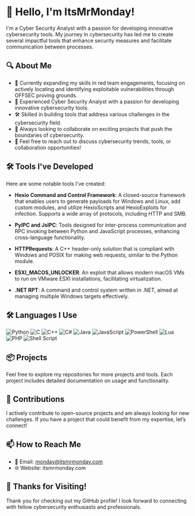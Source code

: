 # 👋 Hello, I'm ItsMrMonday!

I'm a Cyber Security Analyst with a passion for developing innovative cybersecurity tools. My journey in cybersecurity has led me to create several impactful tools that enhance security measures and facilitate communication between processes.

## 🔍 About Me

- 🌱 Currently expanding my skills in red team engagements, focusing on actively locating and identifying exploitable vulnerabilities through OFFSEC proving grounds.
- 💼 Experienced Cyber Security Analyst with a passion for developing innovative cybersecurity tools.
- 🛠️ Skilled in building tools that address various challenges in the cybersecurity field.
- 🎯 Always looking to collaborate on exciting projects that push the boundaries of cybersecurity.
- 💬 Feel free to reach out to discuss cybersecurity trends, tools, or collaboration opportunities!

## 🛠️ Tools I've Developed

Here are some notable tools I've created:

- **Hexio Command and Control Framework**: A closed-source framework that enables users to generate payloads for Windows and Linux, add custom modules, and utilize HexioScripts and HexioExploits for infection. Supports a wide array of protocols, including HTTP and SMB.

- **PyIPC and JsIPC**: Tools designed for inter-process communication and RPC invoking between Python and JavaScript processes, enhancing cross-language functionality.

- **HTTPRequests**: A C++ header-only solution that is compliant with Windows and POSIX for making web requests, similar to the Python module.

- **ESXI_MACOS_UNLOCKER**: An exploit that allows modern macOS VMs to run on VMware ESXI installations, facilitating virtualization.

- **.NET RPT**: A command and control system written in .NET, aimed at managing multiple Windows targets effectively.

## 🛠️ Languages I Use

![Python](https://img.shields.io/badge/Python-3776AB?style=flat-square&logo=python&logoColor=white)
![C](https://img.shields.io/badge/C-00599C?style=flat-square&logo=c&logoColor=white)
![C++](https://img.shields.io/badge/C%2B%2B-00599C?style=flat-square&logo=c%2B%2B&logoColor=white)
![C#](https://img.shields.io/badge/C%23-239120?style=flat-square&logo=csharp&logoColor=white)
![Java](https://img.shields.io/badge/Java-007396?style=flat-square&logo=java&logoColor=white)
![JavaScript](https://img.shields.io/badge/JavaScript-F7DF1E?style=flat-square&logo=javascript&logoColor=black)
![PowerShell](https://img.shields.io/badge/PowerShell-5391FE?style=flat-square&logo=powershell&logoColor=white)
![Lua](https://img.shields.io/badge/Lua-2C2D72?style=flat-square&logo=lua&logoColor=white)
![PHP](https://img.shields.io/badge/PHP-777BB4?style=flat-square&logo=php&logoColor=white)
![Shell Script](https://img.shields.io/badge/Shell_Script-4EAA25?style=flat-square&logo=gnu-bash&logoColor=white)


## 📦 Projects

Feel free to explore my repositories for more projects and tools. Each project includes detailed documentation on usage and functionality.

## 🤝 Contributions

I actively contribute to open-source projects and am always looking for new challenges. If you have a project that could benefit from my expertise, let’s connect!

## 📫 How to Reach Me

- 📧 Email: monday@itsmrmonday.com
- 🌐 Website: itsmrmonday.com

## 🎉 Thanks for Visiting!

Thank you for checking out my GitHub profile! I look forward to connecting with fellow cybersecurity enthusiasts and professionals.